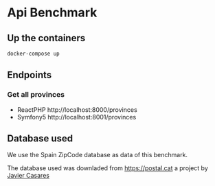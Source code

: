 # Api Benchmark

## Up the containers

```bash
docker-compose up
```

## Endpoints

### Get all provinces

- ReactPHP  http://localhost:8000/provinces  
- Symfony5  http://localhost:8001/provinces

## Database used

We use the Spain ZipCode database as data of this benchmark.

The database used was downladed from https://postal.cat a project by [Javier Casares](https://github.com/javiercasares)